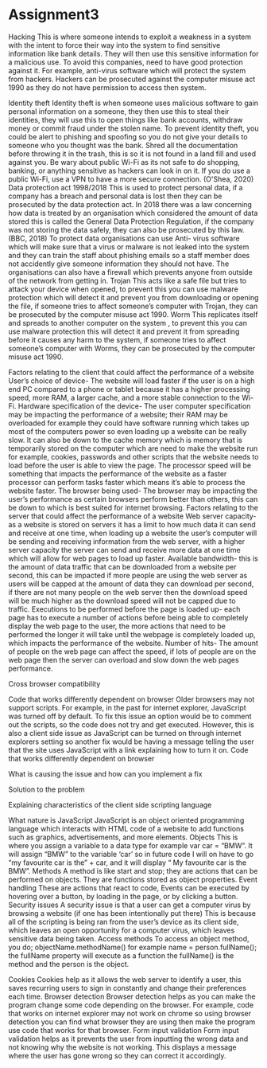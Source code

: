 # Assignment3

Hacking
This is where someone intends to exploit a weakness in a system with the intent to force their way into the system to find sensitive information like bank details. They will then use this sensitive information for a malicious use. To avoid this companies, need to have good protection against it. For example, anti-virus software which will protect the system from hackers. Hackers can be prosecuted against the computer misuse act 1990 as they do not have permission to access then system.

Identity theft
Identity theft is when someone uses malicious software to gain personal information on a someone, they then use this to steal their identities, they will use this to open things like bank accounts, withdraw money or commit fraud under the stolen name. To prevent identity theft, you could be alert to phishing and spoofing so you do not give your details to someone who you thought was the bank. Shred all the documentation before throwing it in the trash, this is so it is not found in a land fill and used against you. Be wary about public Wi-Fi as its not safe to do shopping, banking, or anything sensitive as hackers can look in on it. If you do use a public Wi-Fi, use a VPN to have a more secure connection. (O'Shea, 2020)
Data protection act 1998/2018
This is used to protect personal data, if a company has a breach and personal data is lost then they can be prosecuted by the data protection act. In 2018 there was a law concerning how data is treated by an organisation which considered the amount of data stored this is called the General Data Protection Regulation, if the company was not storing the data safely, they can also be prosecuted by this law. (BBC, 2018)
To protect data organisations can use Anti- virus software which will make sure that a virus or malware is not leaked into the system and they can train the staff about phishing emails so a staff member does not accidently give someone information they should not have.
The organisations can also have a firewall which prevents anyone from outside of the network from getting in.
Trojan
This acts like a safe file but tries to attack your device when opened, to prevent this you can use malware protection which will detect it and prevent you from downloading or opening the file, if someone tries to affect someone’s computer with Trojan, they can be prosecuted by the computer misuse act 1990.
Worm
This replicates itself and spreads to another computer on the system , to prevent this you can use malware protection this will detect it and prevent it from spreading before it causes any harm to the system, if someone tries to affect someone’s computer with Worms, they can be prosecuted by the computer misuse act 1990.

Factors relating to the client that could affect the performance of a website
User’s choice of device- The website will load faster if the user is on a high end PC compared to a phone or tablet because it has a higher processing speed, more RAM, a larger cache, and a more stable connection to the Wi-Fi.
Hardware specification of the device- The user computer specification may be impacting the performance of a website; their RAM may be overloaded for example they could have software running which takes up most of the computers power so even loading up a website can be really slow.
It can also be down to the cache memory which is memory that is temporarily stored on the computer which are need to make the website run for example, cookies, passwords and other scripts that the website needs to load before the user is able to view the page.
The processor speed will be something that impacts the performance of the website as a faster processor can perform tasks faster which means it’s able to process the website faster.
The browser being used- The browser may be impacting the user’s performance as certain browsers perform better than others, this can be down to which is best suited for internet browsing.
Factors relating to the server that could affect the performance of a website
Web server capacity- as a website is stored on servers it has a limit to how much data it can send and receive at one time, when loading up a website the user’s computer will be sending and receiving information from the web server, with a higher server capacity the server can send and receive more data at one time which will allow for web pages to load up faster.
Available bandwidth- this is the amount of data traffic that can be downloaded from a website per second, this can be impacted if more people are using the web server as users will be capped at the amount of data they can download per second, if there are not many people on the web server then the download speed will be much higher as the download speed will not be capped due to traffic.
Executions to be performed before the page is loaded up- each page has to execute a number of actions before being able to completely display the web page to the user, the more actions that need to be performed the longer it will take until the webpage is completely loaded up, which impacts the performance of the website.
Number of hits- The amount of people on the web page can affect the speed, if lots of people are on the web page then the server can overload and slow down the web pages performance.

Cross browser compatibility

Code that works differently dependent on browser
Older browsers may not support scripts. For example, in the past for internet explorer, JavaScript was turned off by default. To fix this issue an option would be to comment out the scripts, so the code does not try and get executed. However, this is also a client side issue as JavaScript can be turned on through internet explorers setting so another fix would be having a message telling the user that the site uses JavaScript with a link explaining how to turn it on.
Code that works differently dependent on browser

What is causing the issue and how can you implement a fix

Solution to the problem 


Explaining characteristics of the client side scripting language

What nature is JavaScript
JavaScript is an object oriented programming language which interacts with HTML code of a website to add functions such as graphics, advertisements, and more elements.
Objects
This is where you assign a variable to a data type for example var car = “BMW”. It will assign “BMW” to the variable ‘car’ so in future code I will on have to go “my favourite car is the” + car, and it will display “ My favourite car is the BMW”.
Methods
A method is like start and stop; they are actions that can be performed on objects. They are functions stored as object properties.
Event handling
These are actions that react to code, Events can be executed by hovering over a button, by loading in the page, or by clicking a button.
Security issues
A security issue is that a user can get a computer virus by browsing a website (if one has been intentionally put there) This is because all of the scripting is being ran from the user’s device as its client side, which leaves an open opportunity for a computer virus, which leaves sensitive data being taken.
Access methods
To access an object method, you do;
objectName.methodName()
for example 
name = person.fullName();
the fullName property will execute as a function
the fullName() is the method and the person is the object.

Cookies
Cookies help as it allows the web server to identify a user, this saves recurring users to sign in constantly and change their preferences each time.
Browser detection
Browser detection helps as you can make the program change some code depending on the browser. For example, code that works on internet explorer may not work on chrome so using browser detection you can find what browser they are using then make the program use code that works for that browser.
Form input validation
Form input validation helps as it prevents the user from inputting the wrong data and not knowing why the website is not working. This displays a message where the user has gone wrong so they can correct it accordingly.
